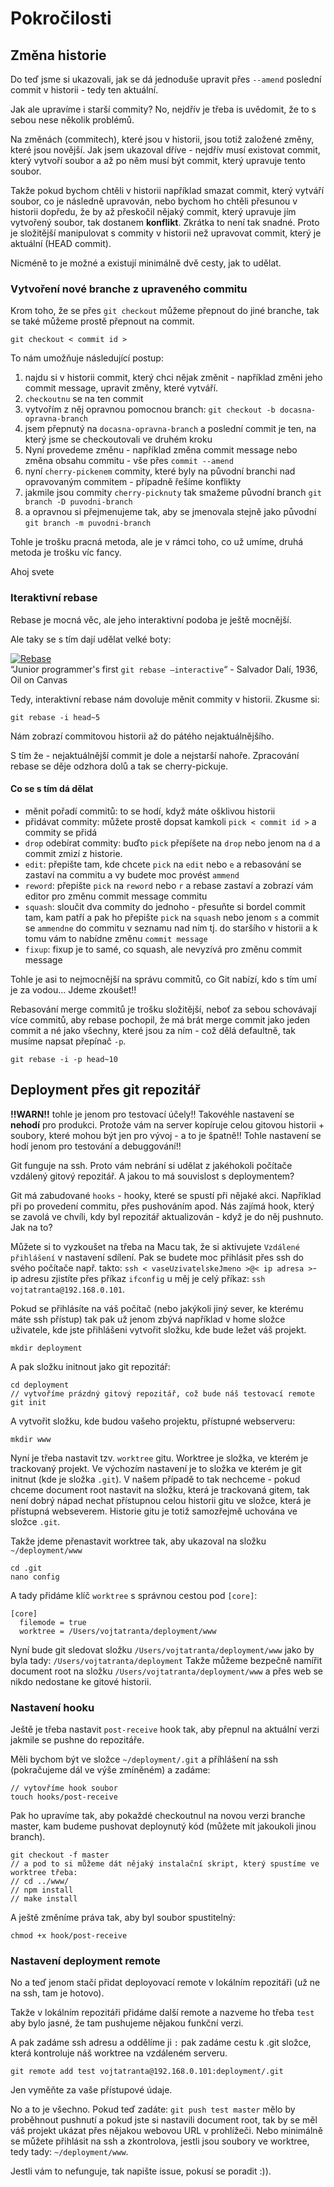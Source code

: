 # Pokročilosti
## Změna historie
Do teď jsme si ukazovali, jak se dá jednoduše upravit přes `--amend` poslední commit v historii - tedy ten aktuální.

Jak ale upravíme i starší commity? No, nejdřív je třeba is uvědomit, že to s sebou nese několik problémů.

Na změnách (commitech), které jsou v historii, jsou totiž založené změny, které jsou novější. Jak jsem ukazoval dříve - nejdřív musí existovat commit, který vytvoří soubor a až po něm musí být commit, který upravuje tento soubor.

Takže pokud bychom chtěli v historii například smazat commit, který vytváří soubor, co je následně upravován, nebo bychom ho chtěli přesunou v historii dopředu, že by až přeskočil nějaký commit, který upravuje jím vytvořený soubor, tak dostanem **konflikt**. Zkrátka to není tak snadné. Proto je složitější manipulovat s commity v historii než upravovat commit, který je aktuální (HEAD commit).

Nicméně to je možné a existují minimálně dvě cesty, jak to udělat.

### Vytvoření nové branche z upraveného commitu
Krom toho, že se přes `git checkout` můžeme přepnout do jiné branche, tak se také můžeme prostě přepnout na commit.
```
git checkout < commit id >
```
To nám umožňuje následující postup:

1. najdu si v historii commit, který chci nějak změnit - například změni jeho commit message, upravit změny, které vytváří.
2. `checkoutnu` se na ten commit
3. vytvořím z něj opravnou pomocnou branch: `git checkout -b docasna-opravna-branch`
4. jsem přepnutý na `docasna-opravna-branch` a poslední commit je ten, na který jsme se checkoutovali ve druhém kroku
5. Nyní provedeme změnu - například změna commit message nebo změna obsahu commitu - vše přes `commit --amend`
6. nyní `cherry-pickenem` commity, které byly na původní branchi nad opravovaným commitem - případně řešíme konflikty
7. jakmile jsou commity `cherry-picknuty` tak smažeme původní branch `git branch -D puvodni-branch`
8. a opravnou si přejmenujeme tak, aby se jmenovala stejně jako původní `git branch -m puvodni-branch`

Tohle je trošku pracná metoda, ale je v rámci toho, co už umíme, druhá metoda je trošku víc fancy.

Ahoj svete

### Iteraktivní rebase
Rebase je mocná věc, ale jeho interaktivní podoba je ještě mocnější.

Ale taky se s tím dají udělat velké boty:

[![Rebase](http://65.media.tumblr.com/4c5d2f68624a568985c59423a27fcb3c/tumblr_o5fadyZqP61ugyavxo1_1280.jpg)](Rebase)<br>
“Junior programmer's first `git rebase –interactive`“ - Salvador Dalí, 1936, Oil on Canvas

Tedy, interaktivní rebase nám dovoluje měnit commity v historii.
Zkusme si:
```
git rebase -i head~5
```
Nám zobrazí commitovou historii až do pátého nejaktuálnějšího.

S tím že - nejaktuálnější commit je dole a nejstarší nahoře. Zpracování rebase se děje odzhora dolů a tak se cherry-pickuje.

#### Co se s tím dá dělat
- měnit pořadí commitů: to se hodí, když máte ošklivou historii
- přidávat commity: můžete prostě dopsat kamkoli `pick < commit id >` a commity se přidá
- `drop` odebírat commity: buďto `pick` přepíšete na `drop` nebo jenom na `d` a commit zmizí z historie.
- `edit`: přepište tam, kde chcete `pick` na `edit` nebo `e` a rebasování se zastaví na commitu a vy budete moc provést `ammend`
- `reword`: přepište `pick` na `reword` nebo `r` a rebase zastaví a zobrazí vám editor pro změnu commit message commitu
- `squash`: sloučit dva commity do jednoho - přesuňte si bordel commit tam, kam patří a pak ho přepište `pick` na `squash` nebo jenom `s` a commit se `ammendne` do commitu v seznamu nad ním tj. do staršího v historii a k tomu vám to nabídne změnu `commit message`
- `fixup`: fixup je to samé, co squash, ale nevyzívá pro změnu commit message

Tohle je asi to nejmocnější na správu commitů, co Git nabízí, kdo s tím umí je za vodou... Jdeme zkoušet!!

Rebasování merge commitů je trošku složitější, neboť za sebou schovávají více commitů, aby rebase pochopil, že má brát merge commit jako jeden commit a né jako všechny, které jsou za ním - což dělá defaultně, tak musíme napsat přepínač `-p`.
```
git rebase -i -p head~10
```

## Deployment přes git repozitář
**!!WARN!!** tohle je jenom pro testovací účely!! Takovéhle nastavení se **nehodí** pro produkci. Protože vám na server kopíruje celou gitovou historii + soubory, které mohou být jen pro vývoj - a to je špatně!! Tohle nastavení se hodí jenom pro testování a debuggování!!

Git funguje na ssh. Proto vám nebrání si udělat z jakéhokoli počítače vzdálený gitový repozitář. A jakou to má souvislost s deploymentem?

Git má zabudované `hooks` - hooky, které se spustí při nějaké akci. Například při po provedení commitu, přes pushováním apod. Nás zajímá hook, který se zavolá ve chvíli, kdy byl repozitář aktualizován - když je do něj pushnuto. Jak na to?

Můžete si to vyzkoušet na třeba na Macu tak, že si aktivujete `Vzdálené přihlášení` v nastavení sdílení. Pak se budete moc přihlásit přes ssh do svého počítače např. takto: `ssh < vaseUzivatelskeJmeno >@< ip adresa >`- ip adresu zjistíte přes příkaz `ifconfig` u měj je celý příkaz: `ssh vojtatranta@192.168.0.101`.

Pokud se přihlásíte na váš počítač (nebo jakýkoli jiný sever, ke kterému máte ssh přístup) tak pak už jenom zbývá například v home složce uživatele, kde jste přihlášeni vytvořit složku, kde bude ležet váš projekt.
```
mkdir deployment
```
A pak složku initnout jako git repozitář:
```
cd deployment
// vytvoříme prázdný gitový repozitář, což bude náš testovací remote
git init
```
A vytvořit složku, kde budou vašeho projektu, přístupné webserveru:
```
mkdir www
```
Nyní je třeba nastavit tzv. `worktree` gitu. Worktree je složka, ve kterém je trackovaný projekt. Ve výchozím nastavení je to složka ve kterém je git initnut (kde je složka `.git`). V našem případě to tak nechceme - pokud chceme document root nastavit na složku, která je trackovaná gitem, tak není dobrý nápad nechat přístupnou celou historii gitu ve složce, která je přístupná webseverem. Historie gitu je totiž samozřejmě uchována ve složce `.git`.

Takže jdeme přenastavit worktree tak, aby ukazoval na složku `~/deployment/www`
```
cd .git
nano config
```
A tady přidáme klíč `worktree` s správnou cestou pod `[core]`:
```
[core]
  filemode = true
  worktree = /Users/vojtatranta/deployment/www
```
Nyní bude git sledovat složku `/Users/vojtatranta/deployment/www` jako by byla tady: `/Users/vojtatranta/deployment` Takže můžeme bezpečně namířit document root na složku `/Users/vojtatranta/deployment/www` a přes web se nikdo nedostane ke gitové historii.

### Nastavení hooku
Ještě je třeba nastavit `post-receive` hook tak, aby přepnul na aktuální verzi jakmile se pushne do repozitáře.

Měli bychom být ve složce `~/deployment/.git` a příhlášení na ssh (pokračujeme dál ve výše zmíněném) a zadáme:
```
// vytovříme hook soubor
touch hooks/post-receive
```
Pak ho upravíme tak, aby pokaždé checkoutnul na novou verzi branche master, kam budeme pushovat deploynutý kód (můžete mít jakoukoli jinou branch).
```
git checkout -f master
// a pod to si můžeme dát nějaký instalační skript, který spustíme ve worktree třeba:
// cd ../www/
// npm install
// make install
```
A ještě změníme práva tak, aby byl soubor spustitelný:
```
chmod +x hook/post-receive
```

### Nastavení deployment remote
No a teď jenom stačí přidat deployovací remote v lokálním repozitáři (už ne na ssh, tam je hotovo).

Takže v lokálním repozitáři přidáme další remote a nazveme ho třeba `test` aby bylo jasné, že tam pushujeme nějakou funkční verzi.

A pak zadáme ssh adresu a oddělíme ji `:` pak zadáme cestu k .git složce, která kontroluje náš worktree na vzdáleném serveru.
```
git remote add test vojtatranta@192.168.0.101:deployment/.git
```
Jen vyměňte za vaše přístupové údaje.

No a to je všechno. Pokud teď zadáte: `git push test master` mělo by proběhnout pushnutí a pokud jste si nastavili document root, tak by se měl váš projekt ukázat přes nějakou webovou URL v prohlížeči. Nebo minimálně se můžete přihlásit na ssh a zkontrolova, jestli jsou soubory ve worktree, tedy tady: `~/deployment/www`.

Jestli vám to nefunguje, tak napište issue, pokusí se poradit :)).

